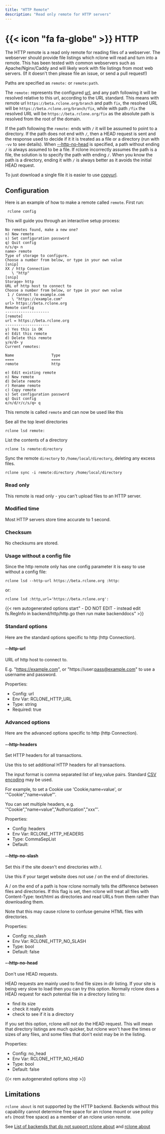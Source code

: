 ```yaml
---
title: "HTTP Remote"
description: "Read only remote for HTTP servers"
---
```


# {{< icon "fa fa-globe" >}} HTTP

The HTTP remote is a read only remote for reading files of a
webserver.  The webserver should provide file listings which rclone
will read and turn into a remote.  This has been tested with common
webservers such as Apache/Nginx/Caddy and will likely work with file
listings from most web servers.  (If it doesn't then please file an
issue, or send a pull request!)

Paths are specified as `remote:` or `remote:path`.

The `remote:` represents the configured [url](#http-url), and any path following
it will be resolved relative to this url, according to the URL standard. This
means with remote url `https://beta.rclone.org/branch` and path `fix`, the
resolved URL will be `https://beta.rclone.org/branch/fix`, while with path
`/fix` the resolved URL will be `https://beta.rclone.org/fix` as the absolute
path is resolved from the root of the domain.

If the path following the `remote:` ends with `/` it will be assumed to point
to a directory. If the path does not end with `/`, then a HEAD request is sent
and the response used to decide if it it is treated as a file or a directory
(run with `-vv` to see details). When [--http-no-head](#http-no-head) is
specified, a path without ending `/` is always assumed to be a file. If rclone
incorrectly assumes the path is a file, the solution is to specify the path with
ending `/`. When you know the path is a directory, ending it with `/` is always
better as it avoids the initial HEAD request.

To just download a single file it is easier to use
[copyurl](/commands/rclone_copyurl/).

## Configuration

Here is an example of how to make a remote called `remote`.  First
run:

     rclone config

This will guide you through an interactive setup process:

```
No remotes found, make a new one?
n) New remote
s) Set configuration password
q) Quit config
n/s/q> n
name> remote
Type of storage to configure.
Choose a number from below, or type in your own value
[snip]
XX / http Connection
   \ "http"
[snip]
Storage> http
URL of http host to connect to
Choose a number from below, or type in your own value
 1 / Connect to example.com
   \ "https://example.com"
url> https://beta.rclone.org
Remote config
--------------------
[remote]
url = https://beta.rclone.org
--------------------
y) Yes this is OK
e) Edit this remote
d) Delete this remote
y/e/d> y
Current remotes:

Name                 Type
====                 ====
remote               http

e) Edit existing remote
n) New remote
d) Delete remote
r) Rename remote
c) Copy remote
s) Set configuration password
q) Quit config
e/n/d/r/c/s/q> q
```

This remote is called `remote` and can now be used like this

See all the top level directories

    rclone lsd remote:

List the contents of a directory

    rclone ls remote:directory

Sync the remote `directory` to `/home/local/directory`, deleting any excess files.

    rclone sync -i remote:directory /home/local/directory

### Read only

This remote is read only - you can't upload files to an HTTP server.

### Modified time

Most HTTP servers store time accurate to 1 second.

### Checksum

No checksums are stored.

### Usage without a config file

Since the http remote only has one config parameter it is easy to use
without a config file:

    rclone lsd --http-url https://beta.rclone.org :http:

or:

    rclone lsd :http,url='https://beta.rclone.org':

{{< rem autogenerated options start" - DO NOT EDIT - instead edit fs.RegInfo in backend/http/http.go then run make backenddocs" >}}
### Standard options

Here are the standard options specific to http (http Connection).

#### --http-url

URL of http host to connect to.

E.g. "https://example.com", or "https://user:pass@example.com" to use a username and password.

Properties:

- Config:      url
- Env Var:     RCLONE_HTTP_URL
- Type:        string
- Required:    true

### Advanced options

Here are the advanced options specific to http (http Connection).

#### --http-headers

Set HTTP headers for all transactions.

Use this to set additional HTTP headers for all transactions.

The input format is comma separated list of key,value pairs.  Standard
[CSV encoding](https://godoc.org/encoding/csv) may be used.

For example, to set a Cookie use 'Cookie,name=value', or '"Cookie","name=value"'.

You can set multiple headers, e.g. '"Cookie","name=value","Authorization","xxx"'.

Properties:

- Config:      headers
- Env Var:     RCLONE_HTTP_HEADERS
- Type:        CommaSepList
- Default:     

#### --http-no-slash

Set this if the site doesn't end directories with /.

Use this if your target website does not use / on the end of
directories.

A / on the end of a path is how rclone normally tells the difference
between files and directories.  If this flag is set, then rclone will
treat all files with Content-Type: text/html as directories and read
URLs from them rather than downloading them.

Note that this may cause rclone to confuse genuine HTML files with
directories.

Properties:

- Config:      no_slash
- Env Var:     RCLONE_HTTP_NO_SLASH
- Type:        bool
- Default:     false

#### --http-no-head

Don't use HEAD requests.

HEAD requests are mainly used to find file sizes in dir listing.
If your site is being very slow to load then you can try this option.
Normally rclone does a HEAD request for each potential file in a
directory listing to:

- find its size
- check it really exists
- check to see if it is a directory

If you set this option, rclone will not do the HEAD request. This will mean
that directory listings are much quicker, but rclone won't have the times or
sizes of any files, and some files that don't exist may be in the listing.

Properties:

- Config:      no_head
- Env Var:     RCLONE_HTTP_NO_HEAD
- Type:        bool
- Default:     false

{{< rem autogenerated options stop >}}

## Limitations

`rclone about` is not supported by the HTTP backend. Backends without
this capability cannot determine free space for an rclone mount or
use policy `mfs` (most free space) as a member of an rclone union
remote.

See [List of backends that do not support rclone about](https://rclone.org/overview/#optional-features) and [rclone about](https://rclone.org/commands/rclone_about/)

